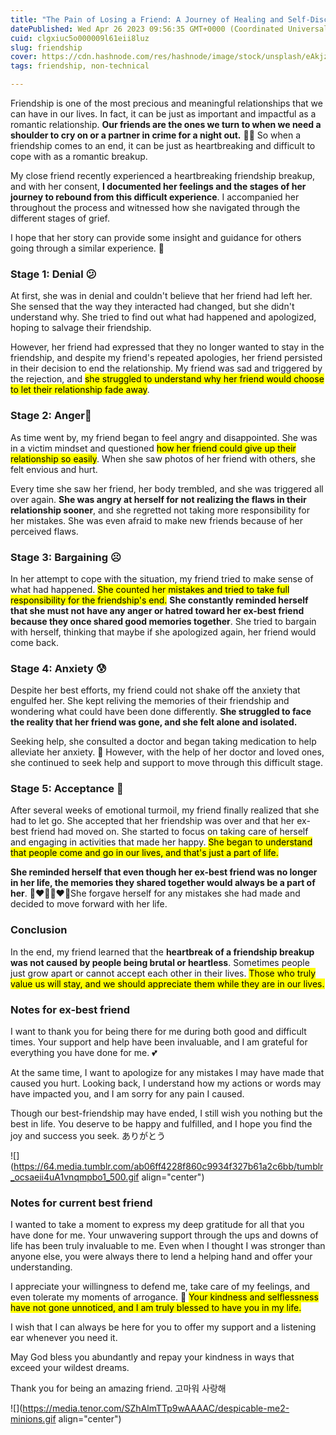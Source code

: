 ```yaml
---
title: "The Pain of Losing a Friend: A Journey of Healing and Self-Discovery"
datePublished: Wed Apr 26 2023 09:56:35 GMT+0000 (Coordinated Universal Time)
cuid: clgxiuc5o000009l61eii8luz
slug: friendship
cover: https://cdn.hashnode.com/res/hashnode/image/stock/unsplash/eAkjzXCU0p0/upload/cbd16a01145c6c6055b6a35defa91f52.jpeg
tags: friendship, non-technical

---
```


Friendship is one of the most precious and meaningful relationships that we can have in our lives. In fact, it can be just as important and impactful as a romantic relationship. **Our friends are the ones we turn to when we need a shoulder to cry on or a partner in crime for a night out.** 👻👻 So when a friendship comes to an end, it can be just as heartbreaking and difficult to cope with as a romantic breakup.

My close friend recently experienced a heartbreaking friendship breakup, and with her consent, **I documented her feelings and the stages of her journey to rebound from this difficult experience**. I accompanied her throughout the process and witnessed how she navigated through the different stages of grief.

I hope that her story can provide some insight and guidance for others going through a similar experience. 💖

### Stage 1: Denial 😕

At first, she was in denial and couldn't believe that her friend had left her. She sensed that the way they interacted had changed, but she didn't understand why. She tried to find out what had happened and apologized, hoping to salvage their friendship.

However, her friend had expressed that they no longer wanted to stay in the friendship, and despite my friend's repeated apologies, her friend persisted in their decision to end the relationship. My friend was sad and triggered by the rejection, and <mark>she struggled to understand why her friend would choose to let their relationship fade away</mark>.

### Stage 2: Anger💢

As time went by, my friend began to feel angry and disappointed. She was in a victim mindset and questioned <mark>how her friend could give up their relationship so easily</mark>. When she saw photos of her friend with others, she felt envious and hurt.

Every time she saw her friend, her body trembled, and she was triggered all over again. **She was angry at herself for not realizing the flaws in their relationship sooner**, and she regretted not taking more responsibility for her mistakes. She was even afraid to make new friends because of her perceived flaws.

### Stage 3: Bargaining ☹️

In her attempt to cope with the situation, my friend tried to make sense of what had happened. <mark>She counted her mistakes and tried to take full responsibility for the friendship's end.</mark> **She constantly reminded herself that she must not have any anger or hatred toward her ex-best friend because they once shared good memories together**. She tried to bargain with herself, thinking that maybe if she apologized again, her friend would come back.

### Stage 4: Anxiety 😰

Despite her best efforts, my friend could not shake off the anxiety that engulfed her. She kept reliving the memories of their friendship and wondering what could have been done differently. **She struggled to face the reality that her friend was gone, and she felt alone and isolated.**

Seeking help, she consulted a doctor and began taking medication to help alleviate her anxiety. 💊 However, with the help of her doctor and loved ones, she continued to seek help and support to move through this difficult stage.

### Stage 5: Acceptance 🙂

After several weeks of emotional turmoil, my friend finally realized that she had to let go. She accepted that her friendship was over and that her ex-best friend had moved on. She started to focus on taking care of herself and engaging in activities that made her happy. <mark>She began to understand that people come and go in our lives, and that's just a part of life.</mark>

**She reminded herself that even though her ex-best friend was no longer in her life, the memories they shared together would always be a part of her**. 👩‍❤️‍👩👩‍❤️‍👩She forgave herself for any mistakes she had made and decided to move forward with her life.

### Conclusion

In the end, my friend learned that the **heartbreak of a friendship breakup was not caused by people being brutal or heartless**. Sometimes people just grow apart or cannot accept each other in their lives. <mark>Those who truly value us will stay, and we should appreciate them while they are in our lives.</mark>

### Notes for ex-best friend

I want to thank you for being there for me during both good and difficult times. Your support and help have been invaluable, and I am grateful for everything you have done for me. 💕

At the same time, I want to apologize for any mistakes I may have made that caused you hurt. Looking back, I understand how my actions or words may have impacted you, and I am sorry for any pain I caused.

Though our best-friendship may have ended, I still wish you nothing but the best in life. You deserve to be happy and fulfilled, and I hope you find the joy and success you seek. ありがとう

![](https://64.media.tumblr.com/ab06ff4228f860c9934f327b61a2c6bb/tumblr_ocsaeii4uA1vnqmpbo1_500.gif align="center")

### Notes for current best friend

I wanted to take a moment to express my deep gratitude for all that you have done for me. Your unwavering support through the ups and downs of life has been truly invaluable to me. Even when I thought I was stronger than anyone else, you were always there to lend a helping hand and offer your understanding.

I appreciate your willingness to defend me, take care of my feelings, and even tolerate my moments of arrogance. 🤣 <mark>Your kindness and selflessness have not gone unnoticed, and I am truly blessed to have you in my life.</mark>

I wish that I can always be here for you to offer my support and a listening ear whenever you need it.

May God bless you abundantly and repay your kindness in ways that exceed your wildest dreams.

Thank you for being an amazing friend. 고마워 사랑해

![](https://media.tenor.com/SZhAlmTTp9wAAAAC/despicable-me2-minions.gif align="center")